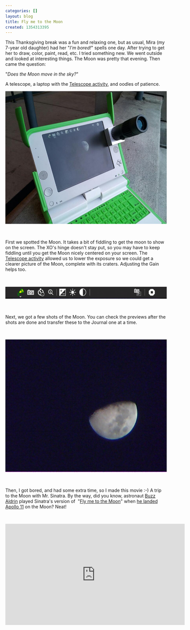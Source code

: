 ```yaml
---
categories: []
layout: blog
title: Fly me to the Moon
created: 1354313395
---
```

<p>This Thanksgiving break was a fun and relaxing one, but as usual, Mira (my 7-year old daughter) had her &quot;<em>I&#39;m bored!</em>&quot; spells one day. After trying to get her to draw, color, paint, read, etc. I tried something new. We went outside and looked at interesting things. The Moon was pretty that evening. Then came the question:</p>
<p>&quot;<em>Does the Moon move in the sky?</em>&quot;</p>
<p>A telescope, a laptop with the <a href="http://activities.sugarlabs.org/en-US/sugar/addon/4481" target="_blank">Telescope activity</a>, and oodles of patience.</p>
<p><img alt="" src="/sites/default/files/u8/moon-olpc-xo.jpg" style="width: 551px; height: 413px;" /></p>
<p>&nbsp;</p>
<p>First we spotted the Moon. It takes a bit of fiddling to get the moon to show on the screen. The XO&#39;s hinge doesn&#39;t stay put, so you may have to keep fiddling until you get the Moon nicely centered on your screen. The <a href="http://activities.sugarlabs.org/en-US/sugar/addon/4481" target="_blank">Telescope activity</a> allowed us to lower the exposure so we could get a clearer picture of the Moon, complete with its craters. Adjusting the Gain helps too.</p>
<p>&nbsp;</p>
<p><img alt="" src="/sites/default/files/u8/Screenshot%20from%202012-11-30%2014%3A13%3A45.png" style="width: 553px; height: 38px;" /></p>
<p>&nbsp;</p>
<p>Next, we got a few shots of the Moon. You can check the previews after the shots are done and transfer these to the Journal one at a time.</p>
<p>&nbsp;</p>
<p><img alt="" src="/sites/default/files/u8/Telescope%20Activity_13.jpg" style="width: 551px; height: 413px;" /></p>
<p>&nbsp;</p>
<p>Then, I got bored, and had some extra time, so I made this movie :-) A trip to the Moon with Mr. Sinatra. By the way, did you know, astronaut <a href="https://en.wikipedia.org/wiki/Buzz_Aldrin" target="_blank">Buzz Aldrin</a> played Sinatra&#39;s version of&nbsp; &quot;<a href="https://en.wikipedia.org/wiki/Fly_Me_to_the_Moon" target="_blank">Fly me to the Moon</a>&quot; when <a href="https://en.wikipedia.org/wiki/Fly_Me_to_the_Moon#Association_with_space_travel" target="_blank">he landed Apollo 11</a> on the Moon? Neat!</p>
<p>&nbsp;</p>
<p><iframe allowfullscreen="" frameborder="0" height="315" src="http://www.youtube.com/embed/JDhctU4hw-0" width="560"></iframe></p>
